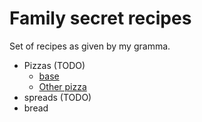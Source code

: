 # Family secret recipes 

Set of recipes as given by my gramma.

- Pizzas (TODO)
    - [base](./Pizzas/Base.md)
    - [Other pizza](./Pizzas/other.md)
- spreads (TODO)
- bread
